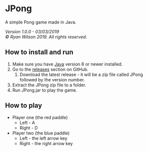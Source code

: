 # JPong
A simple Pong game made in Java.<br/>

_Version 1.0.0 - 03/03/2019_<br/>
_© Ryan Wilson 2019. All rights reserved._

## How to install and run
1. Make sure you have [Java](https://www.java.com/download/) version 8 or newer installed.
1. Go to the [releases](https://github.com/onlinePB/JPong/releases) section on GitHub.
    1. Download the latest release - it will be a zip file called JPong followed by the version number.
1. Extract the JPong zip file to a folder.
1. Run JPong.jar to play the game.

## How to play
* Player one (the red paddle)
    * Left - A
    * Right - D
* Player two (the blue paddle)
    * Left - the left arrow key
    * Right - the right arrow key